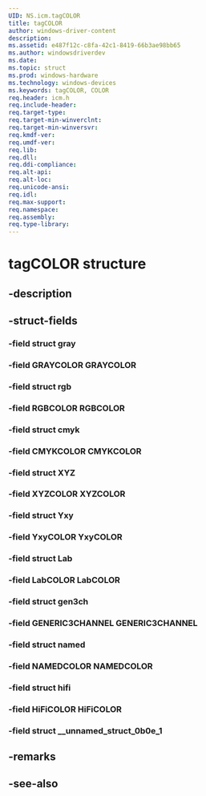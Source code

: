 ```yaml
---
UID: NS.icm.tagCOLOR
title: tagCOLOR
author: windows-driver-content
description: 
ms.assetid: e487f12c-c8fa-42c1-8419-66b3ae98bb65
ms.author: windowsdriverdev
ms.date: 
ms.topic: struct
ms.prod: windows-hardware
ms.technology: windows-devices
ms.keywords: tagCOLOR, COLOR
req.header: icm.h
req.include-header:
req.target-type:
req.target-min-winverclnt:
req.target-min-winversvr:
req.kmdf-ver:
req.umdf-ver:
req.lib:
req.dll:
req.ddi-compliance:
req.alt-api:
req.alt-loc:
req.unicode-ansi:
req.idl:
req.max-support:
req.namespace:
req.assembly:
req.type-library:
---
```


# tagCOLOR structure

## -description



## -struct-fields

### -field struct gray			
 	
### -field GRAYCOLOR GRAYCOLOR			
 	
### -field struct rgb			
 	
### -field RGBCOLOR RGBCOLOR			
 	
### -field struct cmyk			
 	
### -field CMYKCOLOR CMYKCOLOR			
 	
### -field struct XYZ			
 	
### -field XYZCOLOR XYZCOLOR			
 	
### -field struct Yxy			
 	
### -field YxyCOLOR YxyCOLOR			
 	
### -field struct Lab			
 	
### -field LabCOLOR LabCOLOR			
 	
### -field struct gen3ch			
 	
### -field GENERIC3CHANNEL GENERIC3CHANNEL			
 	
### -field struct named			
 	
### -field NAMEDCOLOR NAMEDCOLOR			
 	
### -field struct hifi			
 	
### -field HiFiCOLOR HiFiCOLOR			
 	
### -field struct __unnamed_struct_0b0e_1			
 	
## -remarks

## -see-also